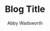 ---
layout: post
title: "Blog Title"
author: Abby Wadsworth
description: infomation about my blog post
image: /assets/images/blog-image.jpg
---